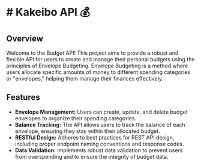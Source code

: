 # # Kakeibo API 💰

## Overview

Welcome to the Budget API! This project aims to provide a robust and flexible API for users to create and manage their personal budgets using the principles of Envelope Budgeting. Envelope Budgeting is a method where users allocate specific amounts of money to different spending categories or "envelopes," helping them manage their finances effectively.

## Features

- **Envelope Management:** Users can create, update, and delete budget envelopes to organize their spending categories.
- **Balance Tracking:** The API allows users to track the balance of each envelope, ensuring they stay within their allocated budget.
- **RESTful Design:** Adheres to best practices for REST API design, including proper endpoint naming conventions and response codes.
- **Data Validation:** Implements robust data validation to prevent users from overspending and to ensure the integrity of budget data.

